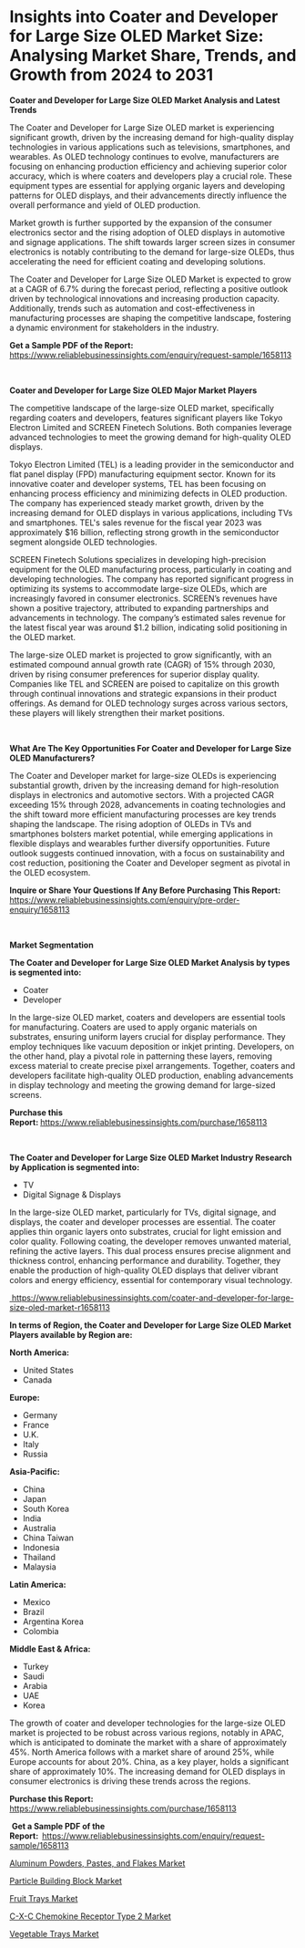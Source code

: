 <p><h1>Insights into Coater and Developer for Large Size OLED Market Size: Analysing Market Share, Trends, and Growth from 2024 to 2031</h1></p><p><strong>Coater and Developer for Large Size OLED Market Analysis and Latest Trends</strong></p>
<p><p>The Coater and Developer for Large Size OLED market is experiencing significant growth, driven by the increasing demand for high-quality display technologies in various applications such as televisions, smartphones, and wearables. As OLED technology continues to evolve, manufacturers are focusing on enhancing production efficiency and achieving superior color accuracy, which is where coaters and developers play a crucial role. These equipment types are essential for applying organic layers and developing patterns for OLED displays, and their advancements directly influence the overall performance and yield of OLED production.</p><p>Market growth is further supported by the expansion of the consumer electronics sector and the rising adoption of OLED displays in automotive and signage applications. The shift towards larger screen sizes in consumer electronics is notably contributing to the demand for large-size OLEDs, thus accelerating the need for efficient coating and developing solutions.</p><p>The Coater and Developer for Large Size OLED Market is expected to grow at a CAGR of 6.7% during the forecast period, reflecting a positive outlook driven by technological innovations and increasing production capacity. Additionally, trends such as automation and cost-effectiveness in manufacturing processes are shaping the competitive landscape, fostering a dynamic environment for stakeholders in the industry.</p></p>
<p><strong>Get a Sample PDF of the Report:&nbsp;</strong> <a href="https://www.reliablebusinessinsights.com/enquiry/request-sample/1658113?utm_campaign=48&utm_medium=2&utm_source=Github&utm_content=ia&utm_term=28092024&utm_id=coater-and-developer-for-large-size-oled">https://www.reliablebusinessinsights.com/enquiry/request-sample/1658113</a></p>
<p>&nbsp;</p>
<p><strong>Coater and Developer for Large Size OLED Major Market Players</strong></p>
<p><p>The competitive landscape of the large-size OLED market, specifically regarding coaters and developers, features significant players like Tokyo Electron Limited and SCREEN Finetech Solutions. Both companies leverage advanced technologies to meet the growing demand for high-quality OLED displays.</p><p>Tokyo Electron Limited (TEL) is a leading provider in the semiconductor and flat panel display (FPD) manufacturing equipment sector. Known for its innovative coater and developer systems, TEL has been focusing on enhancing process efficiency and minimizing defects in OLED production. The company has experienced steady market growth, driven by the increasing demand for OLED displays in various applications, including TVs and smartphones. TEL's sales revenue for the fiscal year 2023 was approximately $16 billion, reflecting strong growth in the semiconductor segment alongside OLED technologies.</p><p>SCREEN Finetech Solutions specializes in developing high-precision equipment for the OLED manufacturing process, particularly in coating and developing technologies. The company has reported significant progress in optimizing its systems to accommodate large-size OLEDs, which are increasingly favored in consumer electronics. SCREEN’s revenues have shown a positive trajectory, attributed to expanding partnerships and advancements in technology. The company’s estimated sales revenue for the latest fiscal year was around $1.2 billion, indicating solid positioning in the OLED market.</p><p>The large-size OLED market is projected to grow significantly, with an estimated compound annual growth rate (CAGR) of 15% through 2030, driven by rising consumer preferences for superior display quality. Companies like TEL and SCREEN are poised to capitalize on this growth through continual innovations and strategic expansions in their product offerings. As demand for OLED technology surges across various sectors, these players will likely strengthen their market positions.</p></p>
<p>&nbsp;</p>
<p><strong>What Are The Key Opportunities For Coater and Developer for Large Size OLED Manufacturers?</strong></p>
<p><p>The Coater and Developer market for large-size OLEDs is experiencing substantial growth, driven by the increasing demand for high-resolution displays in electronics and automotive sectors. With a projected CAGR exceeding 15% through 2028, advancements in coating technologies and the shift toward more efficient manufacturing processes are key trends shaping the landscape. The rising adoption of OLEDs in TVs and smartphones bolsters market potential, while emerging applications in flexible displays and wearables further diversify opportunities. Future outlook suggests continued innovation, with a focus on sustainability and cost reduction, positioning the Coater and Developer segment as pivotal in the OLED ecosystem.</p></p>
<p><strong>Inquire or Share Your Questions If Any Before Purchasing This Report:</strong> <a href="https://www.reliablebusinessinsights.com/enquiry/pre-order-enquiry/1658113?utm_campaign=48&utm_medium=2&utm_source=Github&utm_content=ia&utm_term=28092024&utm_id=coater-and-developer-for-large-size-oled">https://www.reliablebusinessinsights.com/enquiry/pre-order-enquiry/1658113</a></p>
<p>&nbsp;</p>
<p><strong>Market Segmentation</strong></p>
<p><strong>The Coater and Developer for Large Size OLED Market Analysis by types is segmented into:</strong></p>
<p><ul><li>Coater</li><li>Developer</li></ul></p>
<p><p>In the large-size OLED market, coaters and developers are essential tools for manufacturing. Coaters are used to apply organic materials on substrates, ensuring uniform layers crucial for display performance. They employ techniques like vacuum deposition or inkjet printing. Developers, on the other hand, play a pivotal role in patterning these layers, removing excess material to create precise pixel arrangements. Together, coaters and developers facilitate high-quality OLED production, enabling advancements in display technology and meeting the growing demand for large-sized screens.</p></p>
<p><strong>Purchase this Report:&nbsp;</strong><a href="https://www.reliablebusinessinsights.com/purchase/1658113?utm_campaign=48&utm_medium=2&utm_source=Github&utm_content=ia&utm_term=28092024&utm_id=coater-and-developer-for-large-size-oled">https://www.reliablebusinessinsights.com/purchase/1658113</a></p>
<p>&nbsp;</p>
<p><strong>The Coater and Developer for Large Size OLED Market Industry Research by Application is segmented into:</strong></p>
<p><ul><li>TV</li><li>Digital Signage & Displays</li></ul></p>
<p><p>In the large-size OLED market, particularly for TVs, digital signage, and displays, the coater and developer processes are essential. The coater applies thin organic layers onto substrates, crucial for light emission and color quality. Following coating, the developer removes unwanted material, refining the active layers. This dual process ensures precise alignment and thickness control, enhancing performance and durability. Together, they enable the production of high-quality OLED displays that deliver vibrant colors and energy efficiency, essential for contemporary visual technology.</p></p>
<p><a href="https://www.reliablebusinessinsights.com/coater-and-developer-for-large-size-oled-market-r1658113?utm_campaign=48&utm_medium=2&utm_source=Github&utm_content=ia&utm_term=28092024&utm_id=coater-and-developer-for-large-size-oled">&nbsp;https://www.reliablebusinessinsights.com/coater-and-developer-for-large-size-oled-market-r1658113</a></p>
<p><strong>In terms of Region, the Coater and Developer for Large Size OLED Market Players available by Region are:</strong></p>
<p>
    <p> <strong> North America: </strong>
        <ul>
            <li>United States</li>
            <li>Canada</li>
        </ul>
        </p> 
    <p> <strong> Europe: </strong>
        <ul>
            <li>Germany</li>
            <li>France</li>
            <li>U.K.</li>
            <li>Italy</li>
            <li>Russia</li>
        </ul>
        </p> 
    <p> <strong> Asia-Pacific: </strong>
        <ul>
            <li>China</li>
            <li>Japan</li>
            <li>South Korea</li>
            <li>India</li>
            <li>Australia</li>
            <li>China Taiwan</li>
            <li>Indonesia</li>
            <li>Thailand</li>
            <li>Malaysia</li>
        </ul>
        </p> 
    <p> <strong> Latin America: </strong>
        <ul>
            <li>Mexico</li>
            <li>Brazil</li>
            <li>Argentina Korea</li>
            <li>Colombia</li>
        </ul>
        </p> 
    <p> <strong> Middle East & Africa: </strong>
        <ul>
            <li>Turkey</li>
            <li>Saudi</li>
            <li>Arabia</li>
            <li>UAE</li>
            <li>Korea</li>
        </ul>
    </p>
    </p>
<p><p>The growth of coater and developer technologies for the large-size OLED market is projected to be robust across various regions, notably in APAC, which is anticipated to dominate the market with a share of approximately 45%. North America follows with a market share of around 25%, while Europe accounts for about 20%. China, as a key player, holds a significant share of approximately 10%. The increasing demand for OLED displays in consumer electronics is driving these trends across the regions.</p></p>
<p><strong>Purchase this Report: </strong><a href="https://www.reliablebusinessinsights.com/purchase/1658113?utm_campaign=48&utm_medium=2&utm_source=Github&utm_content=ia&utm_term=28092024&utm_id=coater-and-developer-for-large-size-oled">https://www.reliablebusinessinsights.com/purchase/1658113</a></p>
<p>&nbsp;<strong>Get a Sample PDF of the Report:&nbsp;&nbsp;</strong><a href="https://www.reliablebusinessinsights.com/enquiry/request-sample/1658113?utm_campaign=48&utm_medium=2&utm_source=Github&utm_content=ia&utm_term=28092024&utm_id=coater-and-developer-for-large-size-oled">https://www.reliablebusinessinsights.com/enquiry/request-sample/1658113</a></p>
<p><strong></strong></p>
<p><p><a href="https://issuu.com/reportprime-2/docs/aluminum-powders-pastes-and-flakes-_c68c026787f177?utm_campaign=48&utm_medium=2&utm_source=Github&utm_content=ia&utm_term=28092024&utm_id=coater-and-developer-for-large-size-oled">Aluminum Powders, Pastes, and Flakes Market</a></p><p><a href="https://github.com/irishfasticzg0/Market-Research-Report-List-1/blob/main/particle-building-block-market.md?utm_campaign=48&utm_medium=2&utm_source=Github&utm_content=ia&utm_term=28092024&utm_id=coater-and-developer-for-large-size-oled">Particle Building Block Market</a></p><p><a href="https://www.linkedin.com/pulse/how-fruit-trays-market-evolve-growth-analysis-year-2024-2031-dztzf?trackingId=CecK1jlaRquKuusKBgFTQw%3D%3D&utm_campaign=48&utm_medium=2&utm_source=Github&utm_content=ia&utm_term=28092024&utm_id=coater-and-developer-for-large-size-oled">Fruit Trays Market</a></p><p><a href="https://issuu.com/reportprime-2/docs/c-x-c-chemokine-receptor-type-2-mar_a0100f127c0f08?utm_campaign=48&utm_medium=2&utm_source=Github&utm_content=ia&utm_term=28092024&utm_id=coater-and-developer-for-large-size-oled">C-X-C Chemokine Receptor Type 2 Market</a></p><p><a href="https://www.linkedin.com/pulse/vegetable-trays-market-global-regional-analysis-2024-2031-jpzsf?trackingId=yQ0Lq6oyQiGr%2F04hG7rwAQ%3D%3D&utm_campaign=48&utm_medium=2&utm_source=Github&utm_content=ia&utm_term=28092024&utm_id=coater-and-developer-for-large-size-oled">Vegetable Trays Market</a></p></p>